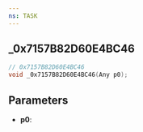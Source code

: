 ```yaml
---
ns: TASK
---
```

## _0x7157B82D60E4BC46

```c
// 0x7157B82D60E4BC46
void _0x7157B82D60E4BC46(Any p0);
```

## Parameters
* **p0**:

